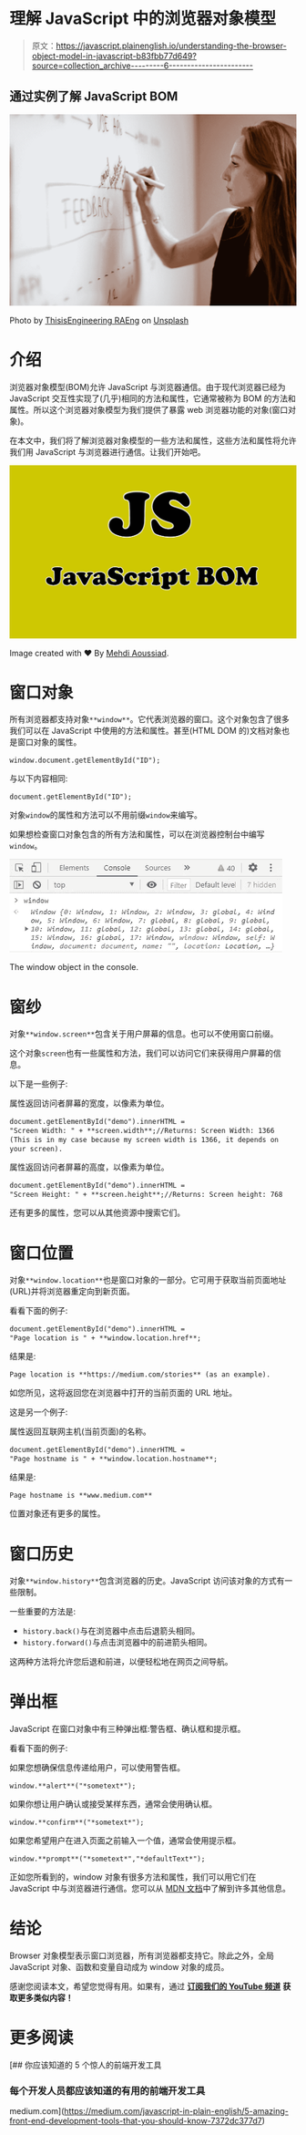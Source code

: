 # 理解 JavaScript 中的浏览器对象模型

> 原文：<https://javascript.plainenglish.io/understanding-the-browser-object-model-in-javascript-b83fbb77d649?source=collection_archive---------6----------------------->

## 通过实例了解 JavaScript BOM

![](img/2327474e5d05bd8617237551f3a47cbd.png)

Photo by [ThisisEngineering RAEng](https://unsplash.com/@thisisengineering?utm_source=medium&utm_medium=referral) on [Unsplash](https://unsplash.com?utm_source=medium&utm_medium=referral)

# 介绍

浏览器对象模型(BOM)允许 JavaScript 与浏览器通信。由于现代浏览器已经为 JavaScript 交互性实现了(几乎)相同的方法和属性，它通常被称为 BOM 的方法和属性。所以这个浏览器对象模型为我们提供了暴露 web 浏览器功能的对象(窗口对象)。

在本文中，我们将了解浏览器对象模型的一些方法和属性，这些方法和属性将允许我们用 JavaScript 与浏览器进行通信。让我们开始吧。

![](img/6762acbf26969e22e118e94a6b511cc3.png)

Image created with ❤️️ By [Mehdi Aoussiad](https://mehdiouss315.medium.com/).

# 窗口对象

所有浏览器都支持对象`**window**`。它代表浏览器的窗口。这个对象包含了很多我们可以在 JavaScript 中使用的方法和属性。甚至(HTML DOM 的)文档对象也是窗口对象的属性。

```
window.document.getElementById("ID");
```

与以下内容相同:

```
document.getElementById("ID");
```

对象`window`的属性和方法可以不用前缀`window`来编写。

如果想检查窗口对象包含的所有方法和属性，可以在浏览器控制台中编写`window`。

![](img/be0ccd9cfc43be8a145cb3039f37c3f2.png)

The window object in the console.

# 窗纱

对象`**window.screen**`包含关于用户屏幕的信息。也可以不使用窗口前缀。

这个对象`screen`也有一些属性和方法，我们可以访问它们来获得用户屏幕的信息。

以下是一些例子:

属性返回访问者屏幕的宽度，以像素为单位。

```
document.getElementById("demo").innerHTML =
"Screen Width: " + **screen.width**;//Returns: Screen Width: 1366 
(This is in my case because my screen width is 1366, it depends on your screen).
```

属性返回访问者屏幕的高度，以像素为单位。

```
document.getElementById("demo").innerHTML =
"Screen Height: " + **screen.height**;//Returns: Screen height: 768
```

还有更多的属性，您可以从其他资源中搜索它们。

# 窗口位置

对象`**window.location**`也是窗口对象的一部分。它可用于获取当前页面地址(URL)并将浏览器重定向到新页面。

看看下面的例子:

```
document.getElementById("demo").innerHTML =
"Page location is " + **window.location.href**;
```

结果是:

```
Page location is **https://medium.com/stories** (as an example).
```

如您所见，这将返回您在浏览器中打开的当前页面的 URL 地址。

这是另一个例子:

属性返回互联网主机(当前页面)的名称。

```
document.getElementById("demo").innerHTML =
"Page hostname is " + **window.location.hostname**;
```

结果是:

```
Page hostname is **www.medium.com**
```

位置对象还有更多的属性。

# 窗口历史

对象`**window.history**`包含浏览器的历史。JavaScript 访问该对象的方式有一些限制。

一些重要的方法是:

*   `history.back()`与在浏览器中点击后退箭头相同。
*   `history.forward()`与点击浏览器中的前进箭头相同。

这两种方法将允许您后退和前进，以便轻松地在网页之间导航。

# 弹出框

JavaScript 在窗口对象中有三种弹出框:警告框、确认框和提示框。

看看下面的例子:

如果您想确保信息传递给用户，可以使用警告框。

```
window.**alert**("*sometext*");
```

如果你想让用户确认或接受某样东西，通常会使用确认框。

```
window.**confirm**("*sometext*");
```

如果您希望用户在进入页面之前输入一个值，通常会使用提示框。

```
window.**prompt**("*sometext*","*defaultText*");
```

正如您所看到的，window 对象有很多方法和属性，我们可以用它们在 JavaScript 中与浏览器进行通信。您可以从 [MDN 文档](https://developer.mozilla.org/en-US/docs/Web/API/Window)中了解到许多其他信息。

# 结论

Browser 对象模型表示窗口浏览器，所有浏览器都支持它。除此之外，全局 JavaScript 对象、函数和变量自动成为 window 对象的成员。

感谢您阅读本文，希望您觉得有用。如果有，通过 [**订阅我们的 YouTube 频道**](https://www.youtube.com/channel/UCtipWUghju290NWcn8jhyAw?sub_confirmation=true) **获取更多类似内容！**

# 更多阅读

[](https://medium.com/javascript-in-plain-english/5-amazing-front-end-development-tools-that-you-should-know-7372dc377d7) [## 你应该知道的 5 个惊人的前端开发工具

### 每个开发人员都应该知道的有用的前端开发工具

medium.com](https://medium.com/javascript-in-plain-english/5-amazing-front-end-development-tools-that-you-should-know-7372dc377d7)